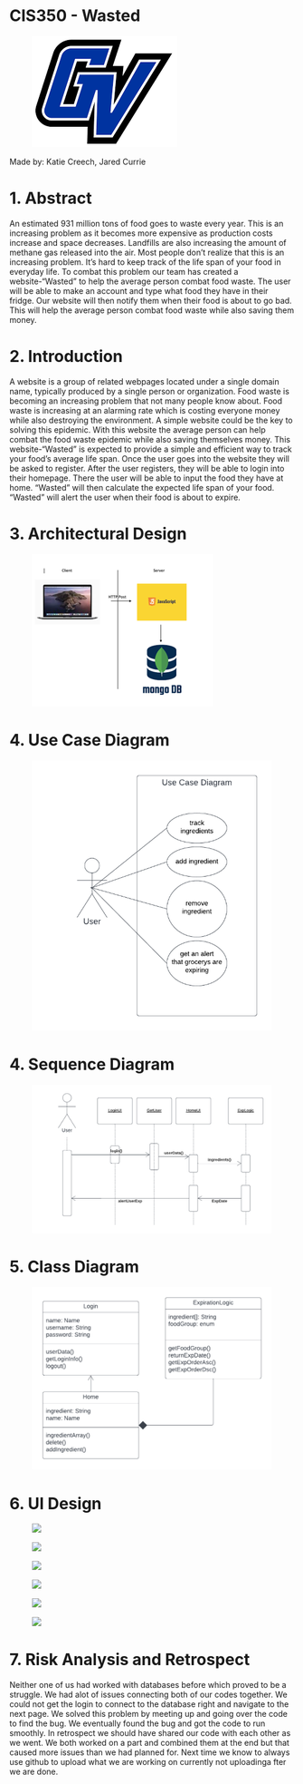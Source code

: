 
<h1>CIS350 - Wasted </h1>

<figure>
<img src="images/GV.png"> </img>
</figure>

Made by: Katie Creech, Jared Currie

<h1>1. Abstract</h1>
An estimated 931 million tons of food goes to waste every year. This is an increasing problem as it becomes more expensive as production costs increase and space decreases. Landfills are also increasing the amount of methane gas released into the air. Most people don’t realize that this is an increasing problem. It’s hard to keep track of the life span of your food in everyday life. To combat this problem our team has created a website-“Wasted” to help the average person combat food waste. The user will be able to make an account and type what food they have in their fridge. Our website will then notify them when their food is about to go bad. This will help the average person combat food waste while also saving them money.

<h1>2. Introduction</h1>
 
 A website is a group of related webpages located under a single domain name, typically produced by a single person or organization. Food waste is becoming an increasing problem that not many people know about. Food waste is increasing at an alarming rate which is costing everyone money while also destroying the environment. A simple website could be the key to solving this epidemic. With this website the  average person can help combat the food waste epidemic while also saving themselves money. This website-“Wasted” is expected to provide a simple and efficient way to track your food’s average life span. Once the user goes into the website they will be asked to register. After the user registers, they will be able to login into their homepage. There the user will be able to input the food they have at home. “Wasted” will then calculate the expected life span of your food. “Wasted” will alert the user when their food is about to expire.

<h1>3. Architectural Design</h1>

<figure>
<img src="images/Arch%20Design%20Small.png"> </img>
</figure>

<h1>4. Use Case Diagram</h1>
<figure>
<img src="images/CIS%20350%20Use%20case%20UML.png"> </img>
</figure>

<h1>4. Sequence Diagram</h1>
<figure>
<img src="images/CIS%20350%20Sequence%20Diagram.png"> </img>
</figure>

<h1>5. Class Diagram</h1>
<figure>
<img src="images/Class%20Diagram.png"> </img>
</figure>

<h1>6. UI Design</h1>
<figure>
<img src="https://user-images.githubusercontent.com/113372710/193965283-2cc88a4d-46a9-4e9d-8991-800cdaf30b46.png"> </img>
</figure>

<figure>
 <img src="https://user-images.githubusercontent.com/113372710/193965944-cf6fb210-d0bc-47a7-891a-40648f1b4be8.png"> </img>
 </figure>
 
 <figure>
 <img src="https://user-images.githubusercontent.com/113372710/193966100-4288d839-bea2-4bea-9a2b-106a53c35ff7.png"> </img>
 </figure>
 
 <figure>
 <img src="https://user-images.githubusercontent.com/113372710/193966111-fd8587dd-225a-4751-8bc1-a937c4ef487e.png"> </img>
 </figure>
 
 <figure>
 <img src="https://user-images.githubusercontent.com/113372710/193966116-b1ce4225-6aec-46ce-979c-052ea81d11d6.png"> </img>
 </figure>
 
 <figure>
 <img src="https://user-images.githubusercontent.com/113372710/193970411-1e19143a-6346-49f3-9253-026958546eae.png"> </img>
 </figure>
 
 <h1>7. Risk Analysis and Retrospect</h1>
 Neither one of us had worked with databases before which proved to be a struggle. We had alot of issues connecting both of our codes together. We could not get the login to connect to the database right and navigate to the next page. We solved this problem by meeting up and going over the code to find the bug. We eventually found the bug and got the code to run smoothly. In retrospect we should have shared our code with each other as we went. We both worked on a part and combined them at the end but that caused more issues than we had planned for. Next time we know to always use github to upload what we are working on currently not uploadinga fter we are done.
